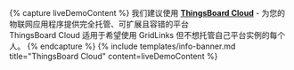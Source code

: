 {% capture liveDemoContent %}
我们建议使用 [**ThingsBoard Cloud**](https://thingsboard.cloud/signup) - 为您的物联网应用程序提供完全托管、可扩展且容错的平台<br>
ThingsBoard Cloud 适用于希望使用 GridLinks 但不想托管自己平台实例的每个人。
{% endcapture %}
{% include templates/info-banner.md title="ThingsBoard Cloud" content=liveDemoContent %}